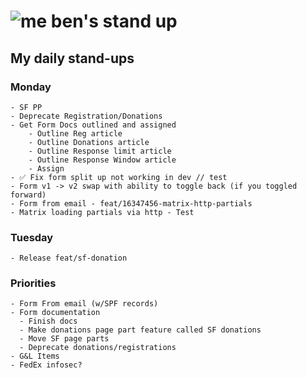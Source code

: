 # ![me](https://avatars2.githubusercontent.com/u/5232044?s=50&v=4) ben's stand up

## My daily stand-ups
    
### Monday
    
    - SF PP 
    - Deprecate Registration/Donations
    - Get Form Docs outlined and assigned
        - Outline Reg article
        - Outline Donations article
        - Outline Response limit article
        - Outline Response Window article
        - Assign
    - ✅ Fix form split up not working in dev // test
    - Form v1 -> v2 swap with ability to toggle back (if you toggled forward)
    - Form from email - feat/16347456-matrix-http-partials
    - Matrix loading partials via http - Test
    
    
### Tuesday

    - Release feat/sf-donation
    

### Priorities 
   
    - Form From email (w/SPF records)
    - Form documentation
      - Finish docs
      - Make donations page part feature called SF donations
      - Move SF page parts
      - Deprecate donations/registrations
    - G&L Items
    - FedEx infosec?
      
